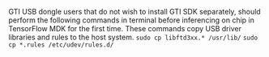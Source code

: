 GTI USB dongle users that do not wish to install GTI SDK separately, should perform the following commands in terminal before inferencing on chip in TensorFlow MDK for the first time. These commands copy USB driver libraries and rules to the host system. 
```sudo cp libftd3xx.* /usr/lib/```
```sudo cp *.rules /etc/udev/rules.d/```